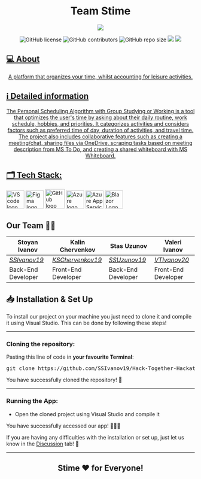 <h1 align="center">Team Stime</h1>

<p align = "center">
    <img src="https://cdn.discordapp.com/attachments/843202845829627974/1085560357843644416/Banner.png" />
</p>

<p align = "center">
    <img alt="GitHub license" src="https://img.shields.io/github/license/SSIvanov19/Hack-Together-Hackathon?style=for-the-badge">
    <img alt="GitHub contributors" src="https://img.shields.io/github/contributors/SSIvanov19/Hack-Together-Hackathon?style=for-the-badge">
    <img alt="GitHub repo size" src="https://img.shields.io/github/repo-size/SSIvanov19/Hack-Together-Hackathon?style=for-the-badge">
    <img src="https://img.shields.io/github/languages/count/SSIvanov19/Hack-Together-Hackathon?style=for-the-badge">
    <a href="https://github.com/microsoft/hack-together"><img src="https://img.shields.io/badge/Microsoft%20-Hack--Together-orange?style=for-the-badge&logo=microsoft">
</p>

## 💻 About
<p align="center">A platform that organizes your time, whilst accounting for leisure activities.</p>

## ℹ️ Detailed information 
<p align="center">
The Personal Scheduling Algorithm with Group Studying or Working is a tool that optimizes the user's time by asking about their daily routine, work schedule, hobbies, and priorities. It categorizes activities and considers factors such as preferred time of day, duration of activities, and travel time. The project also includes collaborative features such as creating a meeting/chat, sharing files via OneDrive, scraping tasks based on meeting description from MS To Do, and creating a shared whiteboard with MS Whiteboard.
</p>

## 🗂️ Tech Stack:
<p align="left">
    <a href="https://visualstudio.microsoft.com/"><img src="https://1000logos.net/wp-content/uploads/2020/08/Visual-Studio-Logo.png" alt="VS code logo" width=48px /></a>
    <a href="https://www.figma.com/"><img src="https://img.icons8.com/color/344/figma--v1.png" alt="Figma logo" width=48px/></a>
    <a href="https://github.com/"><img src="https://img.icons8.com/nolan/344/github.png" alt="GitHub logo" width=52px /></a>
    <a href="https://azure.microsoft.com/en-us/"><img src="https://img.icons8.com/fluency/344/azure-1.png" alt="Azure logo" width=48px /></a>
    <a href="https://azure.microsoft.com/en-us/services/app-service/"><img src="https://ms-azuretools.gallerycdn.vsassets.io/extensions/ms-azuretools/vscode-azureappservice/0.23.3/1650585198428/Microsoft.VisualStudio.Services.Icons.Default" alt="Azure App Service logo" width=48px /></a>
    <a href="https://dotnet.microsoft.com/en-us/apps/aspnet/web-apps/blazor"><img src="https://upload.wikimedia.org/wikipedia/commons/d/d0/Blazor.png" alt="Blazor Logo" width=48px /></a>
</p>

## Our Team 👨‍💻 <a name = "team"></a>
Stoyan Ivanov | Kalin Chervenkov | Stas Uzunov | Valeri Ivanov |
-----------------|------------------|----------------|---------------|
*[SSIvanov19](https://github.com/SSIvanov19)* | *[KSChervenkov19](https://github.com/KSChervenkov19)* | *[SSUzunov19](https://github.com/SSUzunov19)* | *[VTIvanov20](https://github.com/VTIvanov20)* |
Back-End Developer | Front-End Developer | Back-End Developer | Front-End Developer |


## 📥 Installation & Set Up
<p> To install our project on your machine you just need to clone it and compile it using Visual Studio. This can be done by following these steps! </p>

<hr>

<h3><B>Cloning the repository:</B></h3>

Pasting this line of code in **your favourite Terminal**:
<pre>git clone https://github.com/SSIvanov19/Hack-Together-Hackathon.git</pre>
<p>You have successfully cloned the repository! 🥳</p>

<hr>

<h3><B>Running the App:</B></h3>

<ul>
  <li>Open the cloned project using Visual Studio and compile it</li>
</ul> 

<p>You have successfully accessed our app! 👏👏👏</p>
<p>If you are having any difficulties with the installation or set up, just let us know in the <a href="https://github.com/SSIvanov19/Hack-Together-Hackathon/discussions">Discussion</a> tab! 💬</p>

<hr>

## <p align = "center">Stime ❤️ for <B>Everyone!</B></p>
